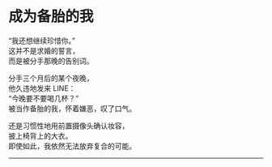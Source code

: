 # 成为备胎的我

“我还想继续珍惜你。”\
这并不是求婚的誓言，\
而是被分手那晚的告别词。

分手三个月后的某个夜晚，\
他久违地发来 LINE：\
“今晚要不要喝几杯？”\
被当作备胎的我，怀着嫌恶，叹了口气。

还是习惯性地用前置摄像头确认妆容，\
披上椅背上的大衣。\
即使如此，我依然无法放弃复合的可能。

















---
